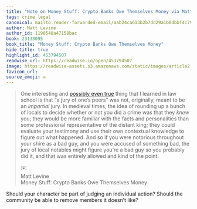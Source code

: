 ```yaml
---
title: "Note on Money Stuff: Crypto Banks Owe Themselves Money via Matt Levine"
tags: crime legal
canonical: mailto:reader-forwarded-email/aab24ca613b2b7dd29a1b0dbbf4c798e
author: Matt Levine
author_id: 1190548a47158bac
book: 23133095
book_title: "Money Stuff: Crypto Banks Owe Themselves Money"
hide_title: true
highlight_id: 453794507
readwise_url: https://readwise.io/open/453794507
image: https://readwise-assets.s3.amazonaws.com/static/images/article2.74d541386bbf.png
favicon_url: 
source_emoji: ✉️
---
```


> One interesting and [possibly even true](https://link.mail.bloombergbusiness.com/click/30210082.423969/aHR0cHM6Ly9lbi53aWtpcGVkaWEub3JnL3dpa2kvSnVyeSNIaXN0b3JpY2FsX3Jvb3Rz/63b6506f00dc2a96fe05ce2cB4ca5a17f) thing that I learned in law school is that “a jury of one’s peers” was not, originally, meant to be an *impartial* jury. In medieval times, the idea of rounding up a bunch of locals to decide whether or not you did a crime was that they *knew* you; they would be more familiar with the facts and personalities than some professional representative of the distant king; they could evaluate your testimony and use their own contextual knowledge to figure out what happened. And so if you were notorious throughout your shire as a bad guy, and you were accused of something bad, the jury of local notables might figure you’re a bad guy so you probably did it, and that was entirely allowed and kind of the point.
> <div class="quoteback-footer"><div class="quoteback-avatar"><span class="mini-emoji"> ✉️</span></div><div class="quoteback-metadata"><div class="metadata-inner"><span style="display:none">FROM:</span><div aria-label="Matt Levine" class="quoteback-author"> Matt Levine</div><div aria-label="Money Stuff: Crypto Banks Owe Themselves Money" class="quoteback-title"> Money Stuff: Crypto Banks Owe Themselves Money</div></div></div></div>

Should your character be part of judging an individual action? Should the community be able to remove members it doesn’t like?